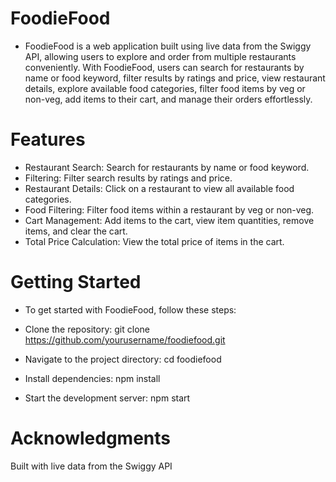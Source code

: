 # FoodieFood
- FoodieFood is a web application built using live data from the Swiggy API, allowing users to explore and order from multiple restaurants conveniently. With FoodieFood, users can search for restaurants by name or food keyword, filter results by ratings and price, view restaurant details, explore available food categories, filter food items by veg or non-veg, add items to their cart, and manage their orders effortlessly.

# Features
- Restaurant Search: Search for restaurants by name or food keyword.
- Filtering: Filter search results by ratings and price.
- Restaurant Details: Click on a restaurant to view all available food categories.
- Food Filtering: Filter food items within a restaurant by veg or non-veg.
- Cart Management: Add items to the cart, view item quantities, remove items, and clear the cart.
- Total Price Calculation: View the total price of items in the cart.
  
# Getting Started
- To get started with FoodieFood, follow these steps:

- Clone the repository: git clone https://github.com/yourusername/foodiefood.git
- Navigate to the project directory: cd foodiefood
- Install dependencies: npm install
- Start the development server: npm start
  
# Acknowledgments
Built with live data from the Swiggy API
